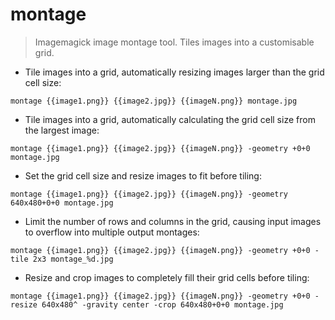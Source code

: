 # montage

> Imagemagick image montage tool.
> Tiles images into a customisable grid.

- Tile images into a grid, automatically resizing images larger than the grid cell size:

`montage {{image1.png}} {{image2.jpg}} {{imageN.png}} montage.jpg`

- Tile images into a grid, automatically calculating the grid cell size from the largest image:

`montage {{image1.png}} {{image2.jpg}} {{imageN.png}} -geometry +0+0 montage.jpg`

- Set the grid cell size and resize images to fit before tiling:

`montage {{image1.png}} {{image2.jpg}} {{imageN.png}} -geometry 640x480+0+0 montage.jpg`

- Limit the number of rows and columns in the grid, causing input images to overflow into multiple output montages:

`montage {{image1.png}} {{image2.jpg}} {{imageN.png}} -geometry +0+0 -tile 2x3 montage_%d.jpg`

- Resize and crop images to completely fill their grid cells before tiling:

`montage {{image1.png}} {{image2.jpg}} {{imageN.png}} -geometry +0+0 -resize 640x480^ -gravity center -crop 640x480+0+0 montage.jpg`
